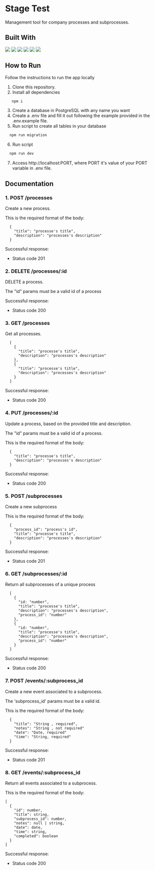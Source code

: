 # Stage Test

Management tool for company processes and subprocesses.

## Built With

<img src="https://img.shields.io/badge/JavaScript-323330?style=for-the-badge&logo=javascript&logoColor=F7DF1E">
<img src="https://img.shields.io/badge/Express.js-000000?style=for-the-badge&logo=express&logoColor=white">
<img src="https://img.shields.io/badge/Node.js-339933?style=for-the-badge&logo=nodedotjs&logoColor=white">
<img src="https://img.shields.io/badge/PostgreSQL-316192?style=for-the-badge&logo=postgresql&logoColor=white">
<img src="https://img.shields.io/badge/prettier-1A2C34?style=for-the-badge&logo=prettier&logoColor=F7BA3E">
<img src="https://img.shields.io/badge/eslint-3A33D1?style=for-the-badge&logo=eslint&logoColor=white">

## How to Run

Follow the instructions to run the app locally

1. Clone this repository.
2. Install all dependencies

```bash
   npm i
```

3. Create a database in PostgreSQL with any name you want
4. Create a .env file and fill it out following the example provided in the .env.example file.
5. Run script to create all tables in your database

```bash
  npm run migration
```

6. Run script

```bash
  npm run dev
```

7. Access http://localhost:PORT, where PORT it's value of your PORT variable in .env file.

## Documentation

### 1. POST /processes

Create a new process.

This is the required format of the body:

```code
  {
    "title": "processe's title",
    "description": "processes's description"
  }
```

Successful response:

- Status code 201

### 2. DELETE /processes/:id

DELETE a process.

The "id" params must be a valid id of a process

Successful response:

- Status code 200

### 3. GET /processes

Get all processes.

```code
  [
    {
      "title": "processe's title",
      "description": "processes's description"
    },
    {
      "title": "processe's title",
      "description": "processes's description"
    }
  ]
```

Successful response:

- Status code 200

### 4. PUT /processes/:id

Update a process, based on the provided title and description.

The "id" params must be a valid id of a process.

This is the required format of the body:

```code
  {
    "title": "processe's title",
    "description": "processes's description"
  }
```

Successful response:

- Status code 200

### 5. POST /subprocesses

Create a new subprocess

This is the required format of the body:

```code
  {
    "process_id": "process's id",
    "title": "processe's title",
    "description": "processes's description"
  }
```

Successful response:

- Status code 201

### 6. GET /subprocesses/:id

Return all subprocesses of a unique process

```code
  [
    {
      "id: "number",
      "title": "processe's title",
      "description": "processes's description",
      "process_id": "number"
    },
    {
      "id: "number",
      "title": "processe's title",
      "description": "processes's description",
      "process_id": "number"
    }
  ]
```

Successful response:

- Status code 200

### 7. POST /events/:subprocess_id

Create a new event associated to a subprocess.

The 'subprocess_id' params must be a valid id.

This is the required format of the body:

```code
  {
    "title": "String , required",
    "notes": "String , not required"
    "date": "Date, required"
    "time": "String, required"
  }
```

Successful response:

- Status code 201

### 8. GET /events/:subprocess_id

Return all events associated to a subprocess.

This is the required format of the body:

```code
[
  {
    "id": number,
    "title": string,
    "subprocess_id": number,
    "notes": null | string,
    "date": date,
    "time": string,
    "completed": boolean
  }
]
```

Successful response:

- Status code 200
